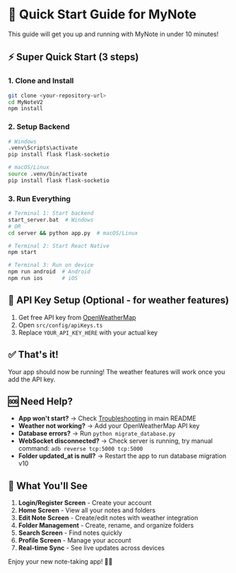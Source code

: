 # 🚀 Quick Start Guide for MyNote

This guide will get you up and running with MyNote in under 10 minutes!

## ⚡ Super Quick Start (3 steps)

### 1. Clone and Install
```bash
git clone <your-repository-url>
cd MyNoteV2
npm install
```

### 2. Setup Backend
```bash
# Windows
.venv\Scripts\activate
pip install flask flask-socketio

# macOS/Linux
source .venv/bin/activate
pip install flask flask-socketio
```

### 3. Run Everything
```bash
# Terminal 1: Start backend
start_server.bat  # Windows
# OR
cd server && python app.py  # macOS/Linux

# Terminal 2: Start React Native
npm start

# Terminal 3: Run on device
npm run android  # Android
npm run ios      # iOS
```

## 🔑 API Key Setup (Optional - for weather features)

1. Get free API key from [OpenWeatherMap](https://openweathermap.org/api)
2. Open `src/config/apiKeys.ts`
3. Replace `YOUR_API_KEY_HERE` with your actual key

## ✅ That's it!

Your app should now be running! The weather features will work once you add the API key.

## 🆘 Need Help?

- **App won't start?** → Check [Troubleshooting](#troubleshooting) in main README
- **Weather not working?** → Add your OpenWeatherMap API key
- **Database errors?** → Run `python migrate_database.py`
- **WebSocket disconnected?** → Check server is running, try manual command: `adb reverse tcp:5000 tcp:5000`
- **Folder updated_at is null?** → Restart the app to run database migration v10

## 📱 What You'll See

1. **Login/Register Screen** - Create your account
2. **Home Screen** - View all your notes and folders
3. **Edit Note Screen** - Create/edit notes with weather integration
4. **Folder Management** - Create, rename, and organize folders
5. **Search Screen** - Find notes quickly
6. **Profile Screen** - Manage your account
7. **Real-time Sync** - See live updates across devices

Enjoy your new note-taking app! 📝✨
